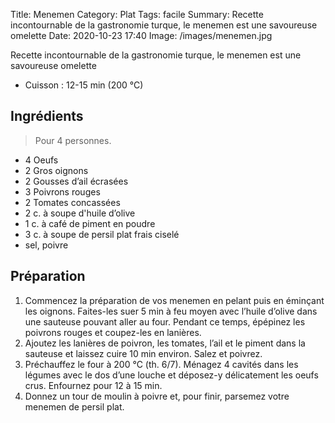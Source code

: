 Title: Menemen
Category: Plat
Tags: facile
Summary: Recette incontournable de la gastronomie turque, le menemen est une savoureuse omelette
Date:  2020-10-23 17:40
Image: /images/menemen.jpg

Recette incontournable de la gastronomie turque, le menemen est une savoureuse omelette

- Cuisson : 12-15 min (200 °C)

## Ingrédients
> Pour 4 personnes.

- 4 Oeufs
- 2 Gros oignons
- 2 Gousses d’ail écrasées
- 3 Poivrons rouges
- 2 Tomates concassées
- 2 c. à soupe d'huile d’olive
- 1 c. à café de piment en poudre
- 3 c. à soupe de persil plat frais ciselé
- sel, poivre

## Préparation
1. Commencez la préparation de vos menemen en pelant puis en éminçant les oignons. Faites-les suer 5 min à feu moyen avec l’huile d’olive dans une sauteuse pouvant aller au four. Pendant ce temps, épépinez les poivrons rouges et coupez-les en lanières.
2. Ajoutez les lanières de poivron, les tomates, l’ail et le piment dans la sauteuse et laissez cuire 10 min environ. Salez et poivrez.
3. Préchauffez le four à 200 °C (th. 6/7). Ménagez 4 cavités dans les légumes avec le dos d’une louche et déposez-y délicatement les oeufs crus. Enfournez pour 12 à 15 min.
4. Donnez un tour de moulin à poivre et, pour finir, parsemez votre menemen de persil plat.

